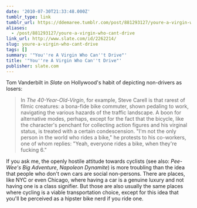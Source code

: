 ```yaml
---
date: '2010-07-30T21:33:48.000Z'
tumblr_type: link
tumblr_url: https://ddemaree.tumblr.com/post/881293127/youre-a-virgin-who-cant-drive
aliases:
  - /post/881293127/youre-a-virgin-who-cant-drive
link_url: http://www.slate.com/id/2262214/
slug: youre-a-virgin-who-cant-drive
tags: []
summary: '"You''re A Virgin Who Can''t Drive"'
title: '"You''re A Virgin Who Can''t Drive"'
publisher: slate.com
---
```


Tom Vanderbilt in _Slate_ on Hollywood's habit of depicting non-drivers as losers:

> In <cite>The 40-Year-Old-Virgin</cite>, for example, Steve Carell is that rarest of filmic creatures: a bona-fide bike commuter, shown pedaling to work, navigating the various hazards of the traffic landscape. A boon for alternative modes, perhaps, except for the fact that the bicycle, like the character's penchant for collecting action figures and his virginal status, is treated with a certain condescension. "I'm not the only person in the world who rides a bike," he protests to his co-workers, one of whom replies: "Yeah, everyone rides a bike, when they're fucking 6."

If you ask me, the openly hostile attitude towards cyclists (see also: <cite>Pee-Wee's Big Adventure</cite>, <cite>Napoleon Dynamite</cite>) is more troubling than the idea that people who don't own cars are social non-persons. There are places, like NYC or even Chicago, where having a car is a genuine luxury and not having one is a class signifier. But those are also usually the same places where cycling is a viable transportation choice, except for this idea that you'll be perceived as a hipster bike nerd if you ride one.